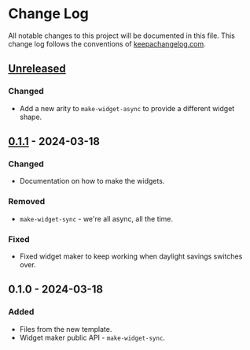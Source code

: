 # Change Log
All notable changes to this project will be documented in this file. This change log follows the conventions of [keepachangelog.com](http://keepachangelog.com/).

## [Unreleased]
### Changed
- Add a new arity to `make-widget-async` to provide a different widget shape.

## [0.1.1] - 2024-03-18
### Changed
- Documentation on how to make the widgets.

### Removed
- `make-widget-sync` - we're all async, all the time.

### Fixed
- Fixed widget maker to keep working when daylight savings switches over.

## 0.1.0 - 2024-03-18
### Added
- Files from the new template.
- Widget maker public API - `make-widget-sync`.

[Unreleased]: https://sourcehost.site/your-name/clojure-introducao-a-programacao-funcional/compare/0.1.1...HEAD
[0.1.1]: https://sourcehost.site/your-name/clojure-introducao-a-programacao-funcional/compare/0.1.0...0.1.1
